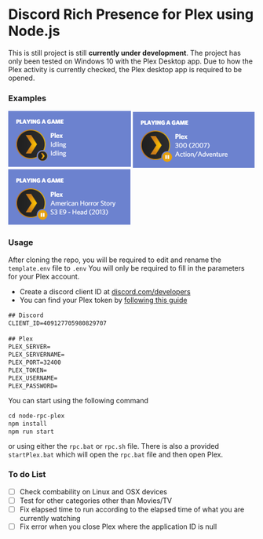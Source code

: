 # Discord Rich Presence for Plex using Node.js

This is still project is still **currently under development**. The project has only been tested on Windows 10 with the Plex Desktop app. Due to how the Plex activity is currently checked, the Plex desktop app is required to be opened. 

### Examples

![idle](./img/idle.png) ![movies](./img/movie.png)  ![tvshow](./img/tvshow.png)


### Usage

After cloning the repo, you will be required to edit and rename the `template.env` file to `.env`
You will only be required to fill in the parameters for your Plex account.

- Create a discord client ID at [discord.com/developers](https://discord.com/developers/)
- You can find your Plex token by [following this guide](https://support.plex.tv/articles/204059436-finding-an-authentication-token-x-plex-token/)
```
## Discord
CLIENT_ID=409127705980829707

## Plex
PLEX_SERVER=
PLEX_SERVERNAME=
PLEX_PORT=32400
PLEX_TOKEN=
PLEX_USERNAME=
PLEX_PASSWORD=
```

You can start using the following command

```
cd node-rpc-plex
npm install
npm run start
```

or using either the `rpc.bat` or `rpc.sh` file. There is also a provided `startPlex.bat` which will open the `rpc.bat` file and then open Plex.



### To do List

- [ ] Check combability on Linux and OSX devices
- [ ] Test for other categories other than Movies/TV
- [ ] Fix elapsed time to run according to the elapsed time of what you are currently watching
- [ ] Fix error when you close Plex where the application ID is null
